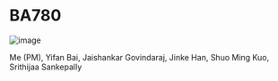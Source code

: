 # BA780
![image](https://github.com/mwangcy/BA780/assets/143052952/ff0cfdf8-a71e-455d-a445-0d798e9535b3)

Me (PM), Yifan Bai, Jaishankar Govindaraj, Jinke Han, Shuo Ming Kuo, Srithijaa Sankepally
